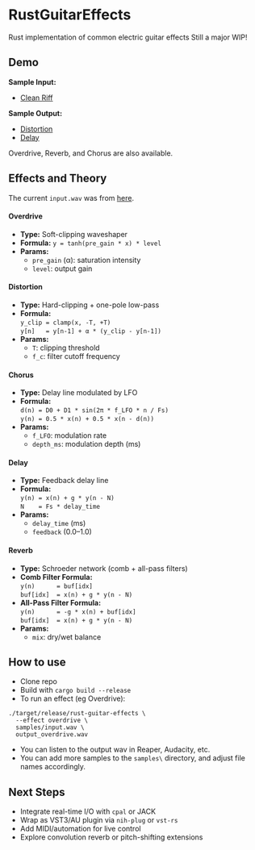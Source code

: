 # RustGuitarEffects
Rust implementation of common electric guitar effects
Still a major WIP!

## Demo
**Sample Input:**
- [Clean Riff](https://sndup.net/2jqm6/)

**Sample Output:**
- [Distortion](https://sndup.net/y264c/)
- [Delay](https://sndup.net/m92qh)

Overdrive, Reverb, and Chorus are also available.

## Effects and Theory  
The current `input.wav` was from [here](https://freesound.org/people/aceinet/sounds/417150/).
#### Overdrive  
- **Type:** Soft-clipping waveshaper  
- **Formula:** `y = tanh(pre_gain * x) * level`  
- **Params:**  
    - `pre_gain` (α): saturation intensity  
    - `level`: output gain  

#### Distortion  
- **Type:** Hard-clipping + one-pole low-pass  
- **Formula:**  
  `y_clip = clamp(x, -T, +T)`  
  `y[n]   = y[n-1] + α * (y_clip - y[n-1])`  
- **Params:**  
    - `T`: clipping threshold  
    - `f_c`: filter cutoff frequency  

#### Chorus  
- **Type:** Delay line modulated by LFO  
- **Formula:**  
  `d(n) = D0 + D1 * sin(2π * f_LFO * n / Fs)`  
  `y(n) = 0.5 * x(n) + 0.5 * x(n - d(n))`  
- **Params:**  
    - `f_LFO`: modulation rate  
    - `depth_ms`: modulation depth (ms)  

#### Delay  
- **Type:** Feedback delay line  
- **Formula:**  
  `y(n) = x(n) + g * y(n - N)`  
  `N    = Fs * delay_time`  
- **Params:**  
    - `delay_time` (ms)  
    - `feedback` (0.0–1.0)  

#### Reverb  
- **Type:** Schroeder network (comb + all-pass filters)  
- **Comb Filter Formula:**  
  `y(n)      = buf[idx]`  
  `buf[idx]  = x(n) + g * y(n - N)`  
- **All-Pass Filter Formula:**  
  `y(n)      = -g * x(n) + buf[idx]`  
  `buf[idx]  = x(n) + g * y(n - N)`  
- **Params:**  
    - `mix`: dry/wet balance  

## How to use
- Clone  repo
- Build with `cargo build --release`
- To run an effect (eg Overdrive):
```
./target/release/rust-guitar-effects \
  --effect overdrive \
  samples/input.wav \
  output_overdrive.wav
  ```
- You can listen to the output wav in Reaper, Audacity, etc.
- You can add more samples to the `samples\` directory, and adjust file names accordingly.

## Next Steps
- Integrate real-time I/O with `cpal` or JACK
- Wrap as VST3/AU plugin via `nih-plug` or `vst-rs`
- Add MIDI/automation for live control
- Explore convolution reverb or pitch-shifting extensions


